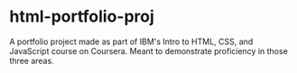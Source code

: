 # html-portfolio-proj
A portfolio project made as part of IBM's Intro to HTML, CSS, and JavaScript course on Coursera. Meant to demonstrate proficiency in those three areas.
